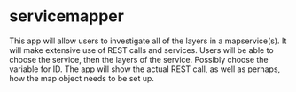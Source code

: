 # servicemapper
This app will allow users to investigate all of the layers in a mapservice(s).  It will make extensive use of REST calls and services.  Users will be able to choose the service, then the layers of the service.  Possibly choose the variable for ID. The app will show the actual REST call, as well as perhaps, how the map object needs to be set up.
